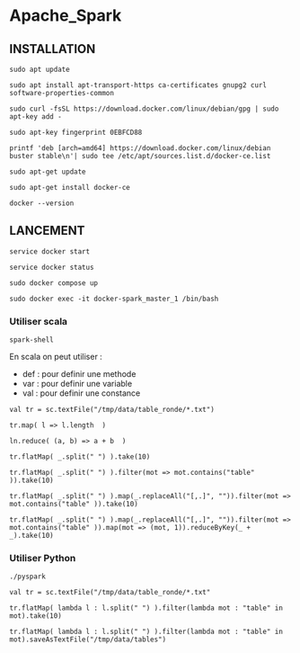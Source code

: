 # Apache_Spark

## INSTALLATION

```
sudo apt update
```

```
sudo apt install apt-transport-https ca-certificates gnupg2 curl software-properties-common
```

```
sudo curl -fsSL https://download.docker.com/linux/debian/gpg | sudo apt-key add -
```

```
sudo apt-key fingerprint 0EBFCD88
```

```
printf 'deb [arch=amd64] https://download.docker.com/linux/debian buster stable\n'| sudo tee /etc/apt/sources.list.d/docker-ce.list
```

```
sudo apt-get update
```

```
sudo apt-get install docker-ce
```

```
docker --version
```

## LANCEMENT

```
service docker start
```

```
service docker status
```

```
sudo docker compose up
```

```
sudo docker exec -it docker-spark_master_1 /bin/bash
```

### Utiliser scala

```
spark-shell
```

<p>En scala on peut utiliser : </p>
<ul>
    <li>def : pour definir une methode</li>
    <li>var : pour definir une variable</li>
    <li>val : pour definir une constance</li>
</ul>

```
val tr = sc.textFile("/tmp/data/table_ronde/*.txt")
```

```
tr.map( l => l.length  )
```

```
ln.reduce( (a, b) => a + b  )
```

```
tr.flatMap( _.split(" ") ).take(10)
```

```
tr.flatMap( _.split(" ") ).filter(mot => mot.contains("table" )).take(10)
```

```
tr.flatMap( _.split(" ") ).map(_.replaceAll("[,.]", "")).filter(mot => mot.contains("table" )).take(10)
```

```
tr.flatMap( _.split(" ") ).map(_.replaceAll("[,.]", "")).filter(mot => mot.contains("table" )).map(mot => (mot, 1)).reduceByKey(_ + _).take(10)
```

### Utiliser Python

```
./pyspark
```

```
val tr = sc.textFile("/tmp/data/table_ronde/*.txt"
```

```
tr.flatMap( lambda l : l.split(" ") ).filter(lambda mot : "table" in mot).take(10)
```

```
tr.flatMap( lambda l : l.split(" ") ).filter(lambda mot : "table" in mot).saveAsTextFile("/tmp/data/tables")
```

